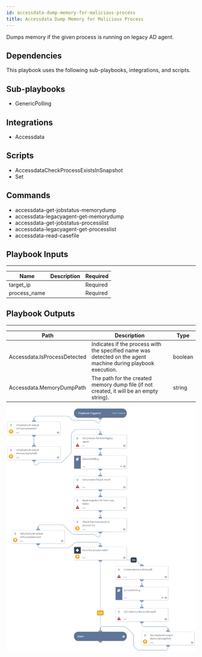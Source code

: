 ```yaml
---
id: accessdata-dump-memory-for-malicious-process
title: Accessdata Dump Memory for Malicious Process
---
```


Dumps memory if the given process is running on legacy AD agent. 

## Dependencies
This playbook uses the following sub-playbooks, integrations, and scripts.

## Sub-playbooks
* GenericPolling

## Integrations
* Accessdata

## Scripts
* AccessdataCheckProcessExistsInSnapshot
* Set 

## Commands
* accessdata-get-jobstatus-memorydump
* accessdata-legacyagent-get-memorydump
* accessdata-get-jobstatus-processlist
* accessdata-legacyagent-get-processlist
* accessdata-read-casefile

## Playbook Inputs
---

| **Name** | **Description** | **Required** |
| --- | --- | --- |
| target_ip |  | Required |
| process_name |  | Required |

## Playbook Outputs
---

| **Path** | **Description** | **Type** |
| --- | --- | --- |
| Accessdata.IsProcessDetected | Indicates if the process with the specified name was detected on the agent machine during playbook execution. | boolean |
| Accessdata.MemoryDumpPath | The path for the created memory dump file (if not created, it will be an empty string). | string |

![Accessdata_Dump_memory_for_malicious_process](https://github.com/ElazarK/content-docs/blob/master/images/playbooks/Accessdata_Dump_memory_for_malicious_process.png)
